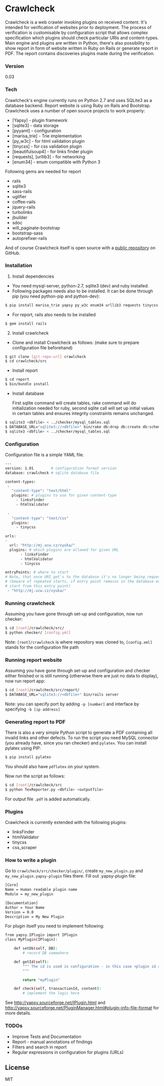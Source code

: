 # Crawlcheck

Crawlcheck is a web crawler invoking plugins on received content. It's intended for verification of websites prior to deployment. The process of verification is customisable by configuration script that allows complex specification which plugins should check particular URIs and content-types. Main engine and plugins are written in Python, there's also possibility to show report in form of website written in Ruby on Rails or generate report in PDF. The report contains discoveries plugins made during the verification.

### Version
0.03

### Tech

Crawlcheck's engine currently runs on Python 2.7 and uses SQLite3 as a database backend. Report website is using Ruby on Rails and Bootstrap.
Crawlcheck uses a number of open source projects to work properly:
* [Yapsy] - plugin framework
* [sqlite3] - data storage
* [pyyaml] - configuration 
* [marisa_trie] - Trie implementation
* [py_w3c] - for html validation plugin
* [tinycss] - for css validation plugin
* [beautifulsoup4] - for links finder plugin
* [requests], [urllib3] - for networking
* [enum34] - enum compatible with Python 3

Following gems are needed for report
* rails
* sqlite3
* sass-rails
* uglifier
* coffee-rails
* jquery-rails
* turbolinks
* jbuilder
* sdoc
* will_paginate-bootstrap
* bootstrap-sass
* autoprefixer-rails


And of course Crawlcheck itself is open source with a [public repository](https://github.com/eghuro/crawlcheck) on GitHub.

### Installation

1) Install dependencies
* You need mysql-server, python-2.7, sqlite3 (dev) and ruby installed.
* Following packages needs also to be installed. It can be done through pip (you need python-pip and python-dev):
```sh
$ pip install marisa_trie yapsy py_w3c enum34 urllib3 requests tinycss beautifulsoup4 pyyaml
```
* For report, rails also needs to be installed
```sh
$ gem install rails
```
2) Install crawlcheck
* Clone and install Crawlcheck as follows: (make sure to prepare configuration file beforehand)
```sh
$ git clone [git-repo-url] crawlcheck
$ cd crawlcheck/src
```
* Install report
```sh
$ cd report
$ bin/bundle install
```
* Install database

  First sqlite command will create tables, rake command will do initialization needed for ruby, second sqlite call will set up initial values in certain tables and ensures integrity constraints remains unchanged.
```sh
$ sqlite3 <dbfile> < ../checker/mysql_tables.sql
$ DATABASE_URL="sqlite3://<dbfile>" bin/rake db:drop db:create db:schema:load
$ sqlite3 <dbfile> < ../checker/mysql_tables.sql
```

### Configuration
Configuration file is a simple YAML file.
```sh
---
version: 1.01        # configuration format version
database: crawlcheck # sqlite database file

content-types:
 -
   "content-type": "text/html"
   plugins: # plugins to use for given content-type
     - linksFinder
     - htmlValidator
     
 -
   "content-type": "text/css"
   plugins:
     - tinycss

urls:
-
  url: "http://mj.ucw.cz/vyuka/"
  plugins: # which plugins are allowed for given URL
       - linksFinder
       - htmlValidator
       - tinycss

entryPoints: # where to start
# Note, that once URI get's to the database it's no longer being requested 
# (beware of repeated starts, if entry point remains in the database execution won't 
# start from this entry point)
 - "http://mj.ucw.cz/vyuka/"
```

### Running crawlcheck
Assuming you have gone through set-up and configuration, now run checker:
```sh
$ cd [root]/crawlcheck/src/
$ python checker/ [config.yml]
```
Note: ```[root]/crawlcheck``` is where repository was cloned to, ```[config.xml]``` stands for the configuration file path

### Running report website
Assuming you have gone through set-up and configuration and checker either finished or is still running (otherwise there are just no data to display), now run report app:
```sh
$ cd [root]/crawlcheck/src/report/
$ DATABASE_URL="sqlite3://<dbfile>" bin/rails server
```
Note: you can specify port by adding ```-p [number]``` and interface by specifying ```-b [ip address]```

### Generating report to PDF
There is also a very simple Python script to generate a PDF containing all invalid links and other defects.
To run the script you need MySQL connector (you already have, since you ran checker) and ``pylatex``.
You can install pylatex using PIP:
```sh
$ pip install pylatex
```
You should also have ```pdflatex``` on your system.

Now run the script as follows:
```sh
$ cd [root]/crawlcheck/src
$ python TexReporter.py <dbfile> <outputfile>
```
For output file ``.pdf`` is added automatically.


### Plugins

Crawlcheck is currently extended with the following plugins:

* linksFinder
* htmlValidator
* tinycss
* css_scraper

### How to write a plugin

Go to ``crawlcheck/src/checker/plugin/``, create ``my_new_plugin.py`` and ``my_new_plugin.yapsy-plugin`` files there.
Fill out .yapsy-plugin file:
```sh
[Core]
Name = Human readable plugin name
Module = my_new_plugin

[Documentation]
Author = Your Name
Version = 0.0
Description = My New Plugin
```

For plugin itself you need to implement following:
```sh
from yapsy.IPlugin import IPlugin
class MyPlugin(IPlugin):

    def setDb(self, DB):
        # record DB somewhere

    def getId(self):
        """ The id is used in configuration - in this case <plugin id = "myPlugin"/>
        """

        return "myPlugin"

    def check(self, transactionId, content):
        # implement the logic here
```

See http://yapsy.sourceforge.net/IPlugin.html and http://yapsy.sourceforge.net/PluginManager.html#plugin-info-file-format for more details.

### TODOs

 - Improve Tests and Documentation
 - Report - manual annotations of findings
 - Filters and search in report
 - Regular expressions in configuration for plugins (URLs)

License
----

MIT
